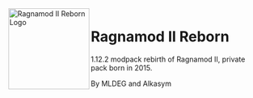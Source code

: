 <img src="resources/custommmenu/textures/gui/square_logo.png" align="left" width="160px" alt="Ragnamod II Reborn Logo" />

# Ragnamod II Reborn

1.12.2 modpack rebirth of Ragnamod II, private pack born in 2015.

By MLDEG and Alkasym
